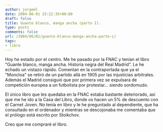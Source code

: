 ```yaml
---
author: jorgeml
date: 2004-06-01 15:22:35+00:00
draft: false
title: Guante blanco, manga ancha (parte I).
type: posts
comments: false
url: /2004/06/01/guante-blanco-manga-ancha-parte-i/
tags:
- libro
---
```


Hoy he estado por el centro. Me he pasado por la FNAC y tenían el libro "Guante blanco, manga ancha. Historia negra del Real Madrid". Le he echado un vistazo rápido. Comentan en la contraportada que ya el "Moncloa" se retiró de un partido allá en 1905 por las injusticias arbitrales. Además el Madrid consiguió que por primera vez se expulsara de competición europea a un futbolista por protestar... siendo sordomudo.

El único libro que les quedaba en la FNAC estaba bastante deteriorado, así que me he ido a la Casa del Libro, donde os hacen un 5% de descuento con el Carnet Joven. No tenía en libro y le he preguntado al dependiente, que ha consultado en el ordenador y mientras se descojonaba me comentaba que el prólogo está escrito por Stoikchov.

Creo que me compraré el libro.
